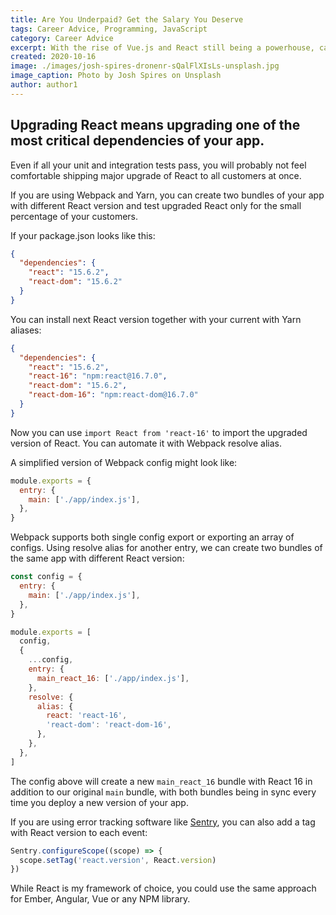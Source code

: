 ```yaml
---
title: Are You Underpaid? Get the Salary You Deserve
tags: Career Advice, Programming, JavaScript
category: Career Advice
excerpt: With the rise of Vue.js and React still being a powerhouse, can Angular remain relevant? There has been a lot of talk lately by developers about how Angular is on the decline. They couldn't be more wrong.
created: 2020-10-16
image: ./images/josh-spires-dronenr-sQalFlXIsLs-unsplash.jpg
image_caption: Photo by Josh Spires on Unsplash
author: author1
---
```


## Upgrading React means upgrading one of the most critical dependencies of your app.

Even if all your unit and integration tests pass, you will probably not feel comfortable shipping major upgrade of React to all customers at once.

If you are using Webpack and Yarn, you can create two bundles of your app with different React version and test upgraded React only for the small percentage of your customers.

If your package.json looks like this:

```json
{
  "dependencies": {
    "react": "15.6.2",
    "react-dom": "15.6.2"
  }
}
```

You can install next React version together with your current with Yarn aliases:

```json
{
  "dependencies": {
    "react": "15.6.2",
    "react-16": "npm:react@16.7.0",
    "react-dom": "15.6.2",
    "react-dom-16": "npm:react-dom@16.7.0"
  }
}
```

Now you can use `import React from 'react-16'` to import the upgraded version of React. You can automate it with Webpack resolve alias.

A simplified version of Webpack config might look like:

```js
module.exports = {
  entry: {
    main: ['./app/index.js'],
  },
}
```

Webpack supports both single config export or exporting an array of configs.
Using resolve alias for another entry, we can create two bundles of the same app with different React version:

```js
const config = {
  entry: {
    main: ['./app/index.js'],
  },
}

module.exports = [
  config,
  {
    ...config,
    entry: {
      main_react_16: ['./app/index.js'],
    },
    resolve: {
      alias: {
        react: 'react-16',
        'react-dom': 'react-dom-16',
      },
    },
  },
]
```

The config above will create a new `main_react_16` bundle with React 16 in addition to our original `main` bundle, with both bundles being in sync every time you deploy a new version of your app.

If you are using error tracking software like [Sentry](https://sentry.io), you can also add a tag with React version to each event:

```js
Sentry.configureScope((scope) => {
  scope.setTag('react.version', React.version)
})
```

While React is my framework of choice, you could use the same approach for Ember, Angular, Vue or any NPM library.
